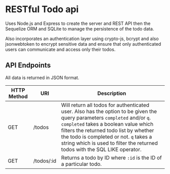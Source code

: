 # RESTful Todo api

Uses Node.js and Express to create the server and REST API then the Sequelize ORM and SQLite to manage the persistence of the todo data.

Also incorporates an authentication layer using crypto-js, bcrypt and also jsonwebtoken to encrypt sensitive data and ensure that only authenticated users can communicate and access only their todos.

## API Endpoints

All data is returned in JSON format.

HTTP Method | URI | Description
--- | --- | ---
GET | /todos | Will return all todos for authenticated user. Also has the option to be given the query parameters `completed` and/or `q`. `completed` takes a boolean value which filters the returned todo list by whether the todo is completed or not. `q` takes a string which is used to filter the returned todos with the SQL LIKE operator.
GET | /todos/:id | Returns a todo by ID where `:id` is the ID of a particular todo.

